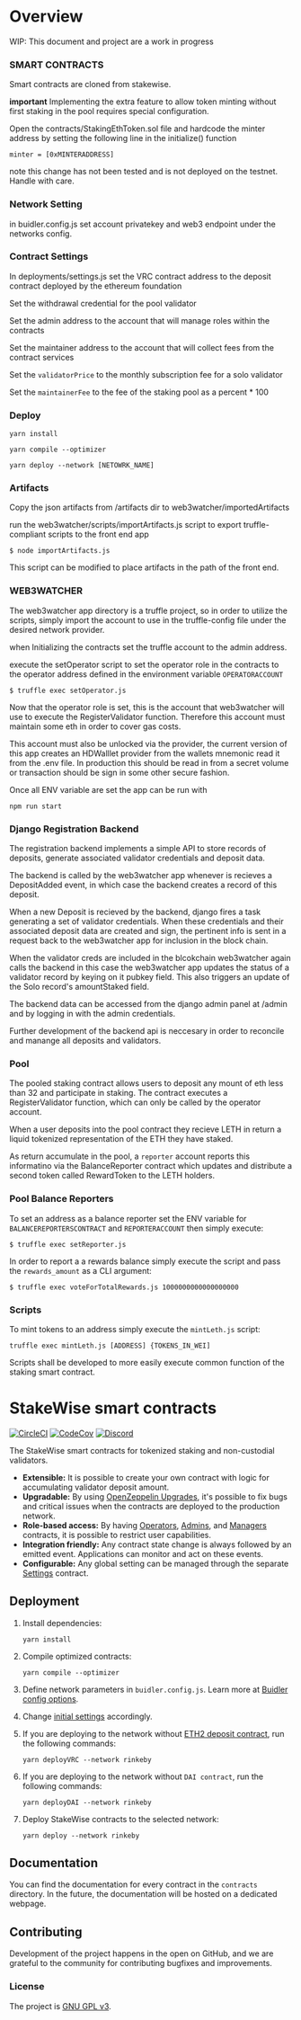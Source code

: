 Overview
================

WIP: This document and project are a work in progress

### SMART CONTRACTS ###

Smart contracts are cloned from stakewise.

**important** Implementing the extra feature to allow token minting without first staking in the pool requires special configuration. 

Open the contracts/StakingEthToken.sol file and hardcode the minter address by setting the following line in the initialize() function

`minter = [0xMINTERADDRESS]`

note this change has not been tested and is not deployed on the testnet. Handle with care. 

### Network Setting ###

in buidler.config.js set account privatekey and web3 endpoint under the networks config.

### Contract Settings ###

In deployments/settings.js set the VRC contract address to the deposit contract deployed by the ethereum foundation

Set the withdrawal credential for the pool validator

Set the admin address to the account that will manage roles within the contracts

Set the maintainer address to the account that will collect fees from the contract services

Set the `validatorPrice` to the monthly subscription fee for a solo validator

Set the `maintainerFee` to the fee of the staking pool as a percent * 100

### Deploy ###

`yarn install`

`yarn compile --optimizer`

`yarn deploy --network [NETOWRK_NAME]`

### Artifacts ###

Copy the json artifacts from /artifacts dir to web3watcher/importedArtifacts

run the web3watcher/scripts/importArtifacts.js script to export truffle-compliant scripts to the front end app

`$ node importArtifacts.js`

This script can be modified to place artifacts in the path of the front end.

### WEB3WATCHER ###

The web3watcher app directory is a truffle project, so in order to utilize the scripts, simply import the account to use in the truffle-config file under the desired network provider.

when Initializing the contracts set the truffle account to the admin address.

execute the setOperator script to set the operator role in the contracts to the operator address defined in the environment variable `OPERATORACCOUNT` 

`$ truffle exec setOperator.js` 

Now that the operator role is set, this is the account that web3watcher will use to execute the RegisterValidator function. Therefore this account must maintain some eth in order to cover gas costs. 

This account must also be unlocked via the provider, the current version of this app creates an HDWalllet provider from the wallets mnemonic read it from the .env file. In production this should be read in from a secret volume or transaction should be sign in some other secure fashion. 

Once all ENV variable are set the app can be run with

`npm run start`

### Django Registration Backend ###

The registration backend implements a simple API to store records of deposits, generate associated validator credentials and deposit data.

The backend is called by the web3watcher app whenever is recieves a DepositAdded event, in which case the backend creates a record of this deposit. 

When a new Deposit is recieved by the backend, django fires a task generating a set of validator credentials. When these credentials and their associated deposit data are created and sign, the pertinent info is sent in a request back to the web3watcher app for inclusion in the block chain. 

When the validator creds are included in the blcokchain web3watcher again calls the backend in this case the web3watcher app updates the status of a validator record by keying on it pubkey field. This also triggers an update of the Solo record's amountStaked field. 

The backend data can be accessed from the django admin panel at /admin and by logging in with the admin credentials.

Further development of the backend api is neccesary in order to reconcile and manange all deposits and validators.

### Pool ###

The pooled staking contract allows users to deposit any mount of eth less than 32 and participate in staking. The contract executes a RegisterValidator function, which can only be called by the operator account. 

When a user deposits into the pool contract they recieve LETH in return a liquid tokenized representation of the ETH they have staked. 

As return accumulate in the pool, a `reporter` account reports this informatino via the BalanceReporter contract which updates and distribute a second token called RewardToken to the LETH holders.

### Pool Balance Reporters ###

To set an address as a balance reporter set the ENV variable for `BALANCEREPORTERSCONTRACT` and `REPORTERACCOUNT` then simply execute:

`$ truffle exec setReporter.js`

In order to report a a rewards balance simply execute the script and pass the `rewards_amount` as a CLI argument:

`$ truffle exec voteForTotalRewards.js 1000000000000000000`

### Scripts ###

To mint tokens to an address simply execute the `mintLeth.js` script:

`truffle exec mintLeth.js [ADDRESS] {TOKENS_IN_WEI]`

Scripts shall be developed to more easily execute common function of the staking smart contract. 


# StakeWise smart contracts

[![CircleCI](https://circleci.com/gh/stakewise/contracts.svg?style=svg)](https://circleci.com/gh/stakewise/contracts)
[![CodeCov](https://codecov.io/gh/stakewise/contracts/branch/master/graph/badge.svg)](https://codecov.io/gh/stakewise/contracts)
[![Discord](https://user-images.githubusercontent.com/7288322/34471967-1df7808a-efbb-11e7-9088-ed0b04151291.png)](https://discord.gg/2BSdr2g)

The StakeWise smart contracts for tokenized staking and non-custodial validators.

- **Extensible:** It is possible to create your own contract with logic for accumulating validator deposit amount.
- **Upgradable:** By using [OpenZeppelin Upgrades](https://github.com/OpenZeppelin/openzeppelin-upgrades), it's possible to fix bugs and critical issues when the contracts are deployed to the production network.
- **Role-based access:** By having [Operators](./contracts/access/Operators.sol), [Admins](./contracts/access/Admins.sol), and [Managers](./contracts/access/Managers.sol) contracts, it is possible to restrict user capabilities.
- **Integration friendly:** Any contract state change is always followed by an emitted event. Applications can monitor and act on these events.
- **Configurable:** Any global setting can be managed through the separate [Settings](./contracts/Settings.sol) contract.

## Deployment

1. Install dependencies:

   ```shell script
   yarn install
   ```

2. Compile optimized contracts:

   ```shell script
   yarn compile --optimizer
   ```

3. Define network parameters in `buidler.config.js`. Learn more at [Buidler config options](https://hardhat.org/config/#available-config-options).

4. Change [initial settings](./deployments/settings.js) accordingly.

5. If you are deploying to the network without [ETH2 deposit contract](https://github.com/ethereum/eth2.0-specs/tree/dev/solidity_deposit_contract), run the following commands:

   ```shell script
   yarn deployVRC --network rinkeby
   ```

6. If you are deploying to the network without `DAI contract`, run the following commands:
   ```shell script
   yarn deployDAI --network rinkeby
   ```

7. Deploy StakeWise contracts to the selected network:

   ```shell script
   yarn deploy --network rinkeby
   ```

## Documentation

You can find the documentation for every contract in the `contracts` directory. In the future, the documentation will be hosted on a dedicated webpage.

## Contributing

Development of the project happens in the open on GitHub, and we are grateful to the community for contributing bugfixes and improvements.

### License

The project is [GNU GPL v3](./LICENSE.md).
